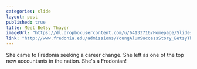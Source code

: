 ```yaml
---
categories: slide
layout: post
published: true
title: Meet Betsy Thayer
imageUrl: "https://dl.dropboxusercontent.com/u/64133716/Homepage/Slides/betsy.jpg"
link: "http://www.fredonia.edu/admissions/YoungAlumSuccessStory_BetsyThayer.asp"
---
```


She came to Fredonia seeking a career change. She left as one of the top new accountants in the nation. She's a Fredonian!